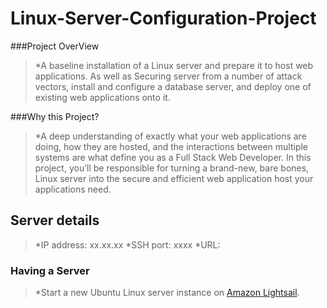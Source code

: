 # Linux-Server-Configuration-Project

###Project OverView
>*A baseline installation of a Linux server and prepare it to host  web applications. As well as Securing server from a number of attack vectors, install and configure a database server, and deploy one of existing web applications onto it.

###Why this Project?
>*A deep understanding of exactly what your web applications are doing, how they are hosted, and the interactions between multiple systems are what define you as a Full Stack Web Developer. In this project, you’ll be responsible for turning a brand-new, bare bones, Linux server into the secure and efficient web application host your applications need.

## Server details
>*IP address: xx.xx.xx
*SSH port: xxxx
*URL:

### Having a Server
>*Start a new Ubuntu Linux server instance on [Amazon Lightsail](https://lightsail.aws.amazon.com/).
